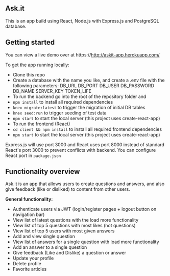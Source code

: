 ## Ask.it

This is an app build using React, Node.js with Express.js and PostgreSQL database.

## Getting started

You can view a live demo over at https://http://askit-app.herokuapp.com/

To get the app running locally:

- Clone this repo
- Create a database with the name you like, and create a .env file with the following parameters:
  DB_URL
  DB_PORT
  DB_USER
  DB_PASSWORD
  DB_NAME
  SERVER_KEY
  TOKEN_LIFE
- To run the backend go into the root of the repository folder and
- `npm install` to install all required dependencies
- `knex migrate:latest` to trigger the migration of initial DB tables
- `knex seed:run` to trigger seeding of test data
- `npm start` to start the local server (this project uses create-react-app)
- To run the frontend (React)
- `cd client && npm install` to install all required frontend dependencies
- `npm start` to start the local server (this project uses create-react-app)

Express.js will use port 3000 and React uses port 8000 instead of standard React's port 3000 to prevent conflicts with backend. You can configure React port in `package.json`

## Functionality overview

Ask.it is an app that allows users to create questions and answers, and also give feedback (like or disliked) to content from other users.

**General functionality:**

- Authenticate users via JWT (login/register pages + logout button on navigation bar)
- View list of latest questions with the load more functionality
- View list of top 5 questions with most likes (hot questions)
- View list of top 5 users with most given answers
- Add and view single question
- View list of answers for a single question with load more functionality
- Add an answer to a single question
- Give feedback (Like and Dislike) a question or answer
- Update your profile
- Delete profile
- Favorite articles
